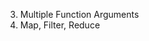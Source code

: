 <!-- 1. poc proof of concept
2. R & D research and development  -->
3. Multiple Function Arguments
4. Map, Filter, Reduce
